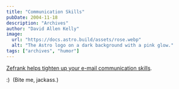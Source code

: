 ```yaml
---
title: "Communication Skills"
pubDate: 2004-11-18
description: "Archives"
author: "David Allen Kelly"
image:
  url: "https://docs.astro.build/assets/rose.webp"
  alt: "The Astro logo on a dark background with a pink glow."
tags: ["archives", "humor"]
---
```


[Zefrank helps tighten up your e-mail communication skills](http://www.zefrank.com/punc/ "communication skills - zefrank").

:)  (Bite me, jackass.)
